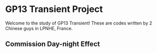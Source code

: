 # GP13 Transient Project

Welcome to the study of GP13 Transient! These are codes written by 2 Chinese guys in LPNHE, France.

## Commission Day-night Effect
